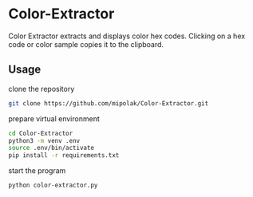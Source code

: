 # Color-Extractor

Color Extractor extracts and displays color hex codes. Clicking on a hex code or color sample copies it to the clipboard.


## Usage

clone the repository

```bash
git clone https://github.com/mipolak/Color-Extractor.git
```

prepare virtual environment 

```bash
cd Color-Extractor
python3 -m venv .env
source .env/bin/activate
pip install -r requirements.txt
```

start the program 

```bash
python color-extractor.py
```
